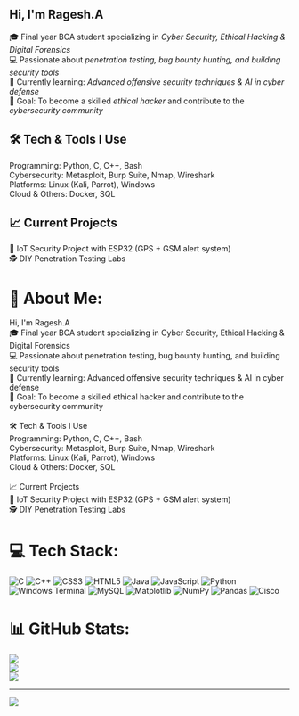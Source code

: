 ## Hi, I'm Ragesh.A 

🎓 Final year BCA student specializing in *Cyber Security, Ethical Hacking & Digital Forensics*  
💻 Passionate about *penetration testing, bug bounty hunting, and building security tools*  
🌱 Currently learning: *Advanced offensive security techniques & AI in cyber defense*  
🚀 Goal: To become a skilled *ethical hacker* and contribute to the *cybersecurity community* 



## 🛠️ Tech & Tools I Use
Programming: Python, C, C++, Bash  
Cybersecurity: Metasploit, Burp Suite, Nmap, Wireshark  
Platforms: Linux (Kali, Parrot), Windows  
Cloud & Others: Docker, SQL  



## 📈 Current Projects
🔐 IoT Security Project with ESP32 (GPS + GSM alert system)  
🕵️ DIY Penetration Testing Labs   


# 💫 About Me:
Hi, I'm Ragesh.A<br>🎓 Final year BCA student specializing in Cyber Security, Ethical Hacking & Digital Forensics<br>💻 Passionate about penetration testing, bug bounty hunting, and building security tools<br>🌱 Currently learning: Advanced offensive security techniques & AI in cyber defense<br>🚀 Goal: To become a skilled ethical hacker and contribute to the cybersecurity community<br><br>🛠️ Tech & Tools I Use<br>Programming: Python, C, C++, Bash<br>Cybersecurity: Metasploit, Burp Suite, Nmap, Wireshark<br>Platforms: Linux (Kali, Parrot), Windows<br>Cloud & Others: Docker, SQL<br><br>📈 Current Projects<br>🔐 IoT Security Project with ESP32 (GPS + GSM alert system)<br>🕵️ DIY Penetration Testing Labs


# 💻 Tech Stack:
![C](https://img.shields.io/badge/c-%2300599C.svg?style=for-the-badge&logo=c&logoColor=white) ![C++](https://img.shields.io/badge/c++-%2300599C.svg?style=for-the-badge&logo=c%2B%2B&logoColor=white) ![CSS3](https://img.shields.io/badge/css3-%231572B6.svg?style=for-the-badge&logo=css3&logoColor=white) ![HTML5](https://img.shields.io/badge/html5-%23E34F26.svg?style=for-the-badge&logo=html5&logoColor=white) ![Java](https://img.shields.io/badge/java-%23ED8B00.svg?style=for-the-badge&logo=openjdk&logoColor=white) ![JavaScript](https://img.shields.io/badge/javascript-%23323330.svg?style=for-the-badge&logo=javascript&logoColor=%23F7DF1E) ![Python](https://img.shields.io/badge/python-3670A0?style=for-the-badge&logo=python&logoColor=ffdd54) ![Windows Terminal](https://img.shields.io/badge/Windows%20Terminal-%234D4D4D.svg?style=for-the-badge&logo=windows-terminal&logoColor=white) ![MySQL](https://img.shields.io/badge/mysql-4479A1.svg?style=for-the-badge&logo=mysql&logoColor=white) ![Matplotlib](https://img.shields.io/badge/Matplotlib-%23ffffff.svg?style=for-the-badge&logo=Matplotlib&logoColor=black) ![NumPy](https://img.shields.io/badge/numpy-%23013243.svg?style=for-the-badge&logo=numpy&logoColor=white) ![Pandas](https://img.shields.io/badge/pandas-%23150458.svg?style=for-the-badge&logo=pandas&logoColor=white) ![Cisco](https://img.shields.io/badge/cisco-%23049fd9.svg?style=for-the-badge&logo=cisco&logoColor=black)
# 📊 GitHub Stats:
![](https://github-readme-stats.vercel.app/api?username=ragesh18&theme=transparent&hide_border=false&include_all_commits=true&count_private=true)<br/>
![](https://nirzak-streak-stats.vercel.app/?user=ragesh18&theme=transparent&hide_border=false)<br/>
![](https://github-readme-stats.vercel.app/api/top-langs/?username=ragesh18&theme=transparent&hide_border=false&include_all_commits=true&count_private=true&layout=compact)

---
[![](https://visitcount.itsvg.in/api?id=ragesh18&icon=0&color=0)](https://visitcount.itsvg.in)

<!-- Proudly created with GPRM ( https://gprm.itsvg.in ) -->
